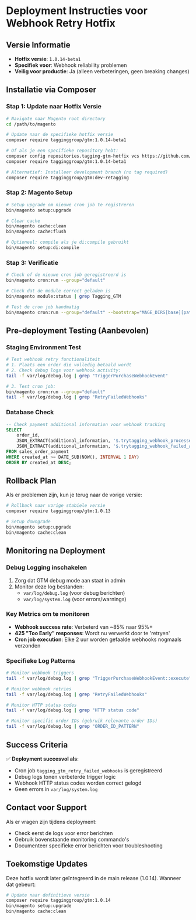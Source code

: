 # Deployment Instructies voor Webhook Retry Hotfix

## Versie Informatie
- **Hotfix versie**: `1.0.14-beta1`
- **Specifiek voor**: Webhook reliability problemen
- **Veilig voor productie**: Ja (alleen verbeteringen, geen breaking changes)

## Installatie via Composer

### Stap 1: Update naar Hotfix Versie
```bash
# Navigate naar Magento root directory
cd /path/to/magento

# Update naar de specifieke hotfix versie
composer require tagginggroup/gtm:1.0.14-beta1

# Of als je een specifieke repository hebt:
composer config repositories.tagging-gtm-hotfix vcs https://github.com/[repository-url]
composer require tagginggroup/gtm:1.0.14-beta1

# Alternatief: Installeer development branch (no tag required)
composer require tagginggroup/gtm:dev-retagging
```

### Stap 2: Magento Setup
```bash
# Setup upgrade om nieuwe cron job te registreren
bin/magento setup:upgrade

# Clear cache
bin/magento cache:clean
bin/magento cache:flush

# Optioneel: compile als je di:compile gebruikt
bin/magento setup:di:compile
```

### Stap 3: Verificatie
```bash
# Check of de nieuwe cron job geregistreerd is
bin/magento cron:run --group="default"

# Check dat de module correct geladen is
bin/magento module:status | grep Tagging_GTM

# Test de cron job handmatig
bin/magento cron:run --group="default" --bootstrap="MAGE_DIRS[base][path]=/path/to/magento"
```

## Pre-deployment Testing (Aanbevolen)

### Staging Environment Test
```bash
# Test webhook retry functionaliteit
# 1. Plaats een order die volledig betaald wordt
# 2. Check debug logs voor webhook activity:
tail -f var/log/debug.log | grep "TriggerPurchaseWebhookEvent"

# 3. Test cron job:
bin/magento cron:run --group="default"
tail -f var/log/debug.log | grep "RetryFailedWebhooks"
```

### Database Check
```sql
-- Check payment additional information voor webhook tracking
SELECT 
    order_id, 
    JSON_EXTRACT(additional_information, '$.trytagging_webhook_processed') as processed,
    JSON_EXTRACT(additional_information, '$.trytagging_webhook_failed_attempts') as failed_attempts
FROM sales_order_payment 
WHERE created_at >= DATE_SUB(NOW(), INTERVAL 1 DAY)
ORDER BY created_at DESC;
```

## Rollback Plan

Als er problemen zijn, kun je terug naar de vorige versie:

```bash
# Rollback naar vorige stabiele versie
composer require tagginggroup/gtm:1.0.13

# Setup downgrade
bin/magento setup:upgrade
bin/magento cache:clean
```

## Monitoring na Deployment

### Debug Logging inschakelen
1. Zorg dat GTM debug mode aan staat in admin
2. Monitor deze log bestanden:
   - `var/log/debug.log` (voor debug berichten)
   - `var/log/system.log` (voor errors/warnings)

### Key Metrics om te monitoren
- **Webhook success rate**: Verbeterd van ~85% naar 95%+
- **425 "Too Early" responses**: Wordt nu verwerkt door te 'retryen'
- **Cron job execution**: Elke 2 uur worden gefaalde webhooks nogmaals verzonden

### Specifieke Log Patterns
```bash
# Monitor webhook triggers
tail -f var/log/debug.log | grep "TriggerPurchaseWebhookEvent::execute"

# Monitor webhook retries  
tail -f var/log/debug.log | grep "RetryFailedWebhooks"

# Monitor HTTP status codes
tail -f var/log/debug.log | grep "HTTP status code"

# Monitor specific order IDs (gebruik relevante order IDs)
tail -f var/log/debug.log | grep "ORDER_ID_PATTERN"
```

## Success Criteria

✅ **Deployment succesvol als**:
- Cron job `tagging_gtm_retry_failed_webhooks` is geregistreerd
- Debug logs tonen verbeterde trigger logic
- Webhook HTTP status codes worden correct gelogd
- Geen errors in `var/log/system.log`

## Contact voor Support

Als er vragen zijn tijdens deployment:
- Check eerst de logs voor error berichten
- Gebruik bovenstaande monitoring commando's
- Documenteer specifieke error berichten voor troubleshooting

## Toekomstige Updates

Deze hotfix wordt later geïntegreerd in de main release (1.0.14). Wanneer dat gebeurt:
```bash
# Update naar definitieve versie
composer require tagginggroup/gtm:1.0.14
bin/magento setup:upgrade
bin/magento cache:clean
```
